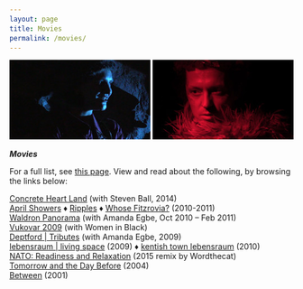 ```yaml
---
layout: page
title: Movies
permalink: /movies/
---
```


![blue](/images/blue.jpg) ![red](/images/red.jpg)  


**_Movies_**  

For a full list, see [this page](). View and read about the following, by browsing the links below:

[Concrete Heart Land](http://concreteheartland.info) (with Steven Ball, 2014)  
[April Showers]() ♦ [Ripples]() ♦ [Whose Fitzrovia?]() (2010-2011)  
[Waldron Panorama]() (with Amanda  Egbe, Oct 2010 – Feb 2011)  
[Vukovar 2009]() (with Women in  Black)  
[Deptford | Tributes](http://deptfordtributes.co.uk) (with Amanda  Egbe, 2009)  
[lebensraum | living space]() (2009) ♦ [kentish town lebensraum]() (2010)  
[NATO: Readiness and Relaxation]() (2015 remix by Wordthecat)  
[Tomorrow and the Day Before]() (2004)  
[Between]() (2001)  
